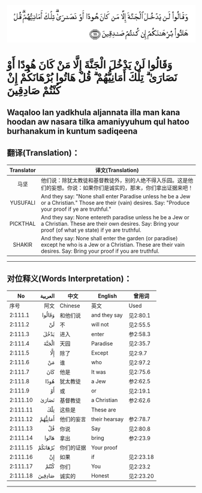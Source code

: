 ![002:111](images/002_111.gif)

#   وَقَالُوا لَنْ يَدْخُلَ الْجَنَّةَ إِلَّا مَنْ كَانَ هُودًا أَوْ نَصَارَىٰ ۗ تِلْكَ أَمَانِيُّهُمْ ۗ قُلْ هَاتُوا بُرْهَانَكُمْ إِنْ كُنْتُمْ صَادِقِينَ 

## Waqaloo lan yadkhula aljannata illa man kana hoodan aw nasara tilka amaniyyuhum qul hatoo burhanakum in kuntum sadiqeena

## 翻译(Translation)：

| Translator | 译文(Translation)                                            |
|:----------:| ------------------------------------------------------------ |
| 马坚       | 他们说：除犹太教徒和基督教徒外，别的人绝不得入乐园。这是他们的妄想。你说：如果你们是诚实的，那末，你们拿出证据来吧！ |
| YUSUFALI   | And they say: "None shall enter Paradise unless he be a Jew or a Christian." Those are their (vain) desires. Say: "Produce your proof if ye are truthful." |
| PICKTHAL   | And they say: None entereth paradise unless he be a Jew or a Christian. These are their own desires. Say: Bring your proof (of what ye state) if ye are truthful. |
| SHAKIR     | And they say: None shall enter the garden (or paradise) except he who is a Jew or a Christian. These are their vain desires. Say: Bring your proof if you are truthful. |

---

## 对位释义(Words Interpretation)：

| No       | العربية | 中文       | English       | 曾用词    |
| -------- | ------: | ---------- | ------------- | --------- |
| 序号     |    阿文 | Chinese    | 英文          | Used      |
| 2:111.1  |  وَقَالُوا | 和他们说   | and they say  | 见2:80.1  |
| 2:111.2  |      لَنْ | 不         | will not      | 见2:55.5  |
| 2:111.3  |    يَدْخُلَ | 进入       | enter         | 参2:58.3  |
| 2:111.4  |   الْجَنَّةَ | 天园       | Paradise      | 见2:35.7  |
| 2:111.5  |     إِلَّا | 除了       | Except        | 见2:9.7   |
| 2:111.6  |      مَنْ | 谁         | who           | 见2:97.2  |
| 2:111.7  |     كَانَ | 他是       | It was        | 见2:75.6  |
| 2:111.8  |    هُودًا | 犹太教徒   | a Jew         | 参2:62.5  |
| 2:111.9  |      أَوْ | 或         | or            | 见2:19.1  |
| 2:111.10 |   نَصَارَىٰ | 基督教徒   | a Christian   | 参2:62.6  |
| 2:111.11 |     تِلْكَ | 这些是     | These are     |           |
| 2:111.12 | أَمَانِيُّهُمْ | 他们的妄言 | their hearsay | 参2:78.7  |
| 2:111.13 |      قُلْ | 你说       | Say           | 见2:80.8  |
| 2:111.14 |   هَاتُوا | 拿出       | bring         | 参2:23.9  |
| 2:111.15 | بُرْهَانَكُمْ | 你们的证据 | Your proof    |           |
| 2:111.16 |      إِنْ | 如果       | if            | 见2:23.18 |
| 2:111.17 |    كُنْتُمْ | 你们       | You           | 见2:23.2  |
| 2:111.18 |  صَادِقِينَ | 诚实的     | Honest        | 见2:23.20 |

---
